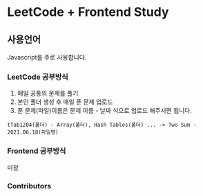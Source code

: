 # LeetCode + Frontend Study

## 사용언어
Javascript를 주로 사용합니다. 

### LeetCode 공부방식
1. 매일 공통의 문제를 풀기
2. 본인 폴더 생성 후 매일 푼 문제 업로드
3. 푼 문제(파일)이름은 문제 이름 - 날짜 식으로 업로드 해주시면 됩니다.

```
tTab1204(폴더) - Array(폴더), Hash Tables(폴더) ... -> Two Sum - 2021.06.18(파일명)  
```

### Frontend 공부방식 
미정

### Contributors



